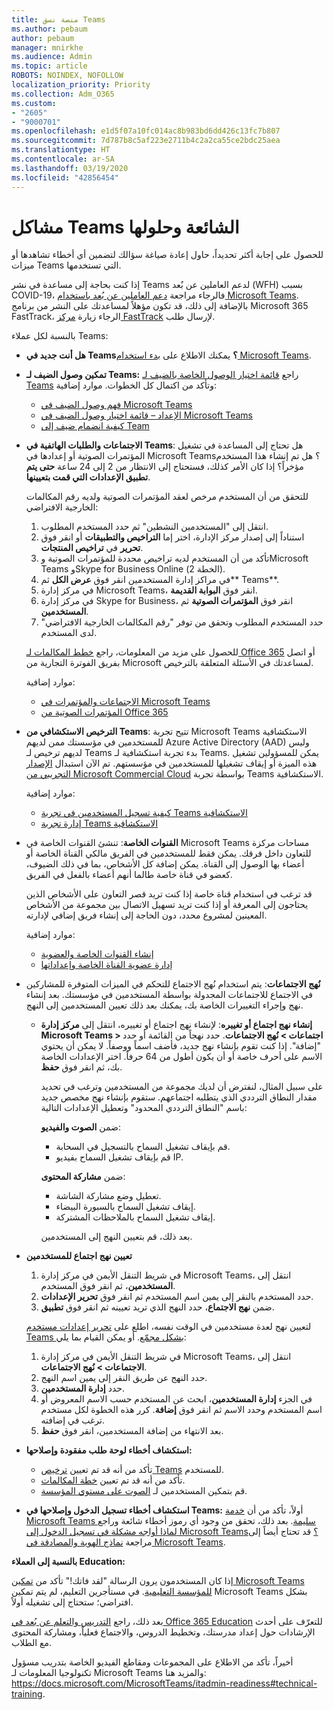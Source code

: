 ```yaml
---
title: منصة نسق Teams
ms.author: pebaum
author: pebaum
manager: mnirkhe
ms.audience: Admin
ms.topic: article
ROBOTS: NOINDEX, NOFOLLOW
localization_priority: Priority
ms.collection: Adm_O365
ms.custom:
- "2605"
- "9000701"
ms.openlocfilehash: e1d5f07a10fc014ac8b983bd6dd426c13fc7b807
ms.sourcegitcommit: 7d787b8c5af223e2711b4c2a2ca55ce2bdc25aea
ms.translationtype: HT
ms.contentlocale: ar-SA
ms.lasthandoff: 03/19/2020
ms.locfileid: "42856454"
---
```

# <a name="teams-common-issues-and-resolutions"></a>مشاكل Teams الشائعة وحلولها

للحصول على إجابة أكثر تحديداً، حاول إعادة صياغة سؤالك لتضمين أي أخطاء تشاهدها أو ميزات Teams التي تستخدمها.

إذا كنت بحاجة إلى مساعدة في نشر Teams لدعم العاملين عن بٌعد (WFH) بسبب COVID-19، فالرجاء مراجعة [دعم العاملين عن بُعد باستخدام Microsoft Teams](https://docs.microsoft.com/microsoftteams/support-remote-work-with-teams). بالإضافة إلى ذلك، قد تكون مؤهلاً لمساعدتك على النشر من برنامج Microsoft 365 FastTrack، الرجاء زيارة [مركز FastTrack](https://www.microsoft.com/fasttrack) لإرسال طلب.

بالنسبة لكل عملاء Teams:

- **هل أنت جديد في Teams؟** يمكنك الاطلاع على [بدء استخدام Microsoft Teams](https://docs.microsoft.com/microsoftteams/get-started-with-teams-quick-start).
- **تمكين وصول الضيف لـ Teams:** راجع [قائمة اختيار الوصول الخاصة بالضيف لـ Teams](https://docs.microsoft.com/microsoftteams/guest-access-checklist) وتأكد من اكتمال كل الخطوات. موارد إضافية:
    - [فهم وصول الضيف في Microsoft Teams](https://docs.microsoft.com/microsoftteams/guest-access)
    - [الإعداد – قائمة اختيار وصول الضيف في Microsoft Teams](https://docs.microsoft.com/microsoftteams/guest-access-checklist)
    - [كيفية انضمام ضيف إلى Team](https://docs.microsoft.com/microsoftteams/guest-joins)

- **الاجتماعات والطلبات الهاتفية في Teams**: هل تحتاج إلى المساعدة في تشغيل المؤتمرات الصوتية أو إعدادها في Microsoft Teams؟ هل تم إنشاء هذا المستخدم مؤخراً؟ إذا كان الأمر كذلك، فستحتاج إلى الانتظار من 2 إلى 24 ساعة **حتى يتم تطبيق الإعدادات التي قمت بتعيينها**. 

    للتحقق من أن المستخدم مرخص لعقد المؤتمرات الصوتية ولديه رقم المكالمات الخارجية الافتراضي:
    1.    انتقل إلى "المستخدمين النشطين" ثم حدد المستخدم المطلوب.
    2.    استناداً إلى إصدار مركز الإدارة، اختر إما **التراخيص والتطبيقات** أو انقر فوق **تحرير** في **تراخيص المنتجات**.
    3.    تأكد من أن المستخدم لديه تراخيص محددة للمؤتمرات الصوتية وMicrosoft Teams وSkype for Business Online (الخطة 2).
    4.    في مراكز إدارة المستخدمين انقر فوق **عرض الكل** ثم** Teams**.
    5.    في مركز إدارة Microsoft Teams، انقر فوق **البوابة القديمة**.
    6.    في مركز إدارة Skype for Business، انقر فوق **المؤتمرات الصوتية** ثم **المستخدمين**.
    7.    حدد المستخدم المطلوب وتحقق من توفر "رقم المكالمات الخارجية الافتراضي" لدى المستخدم.
    
    للحصول على مزيد من المعلومات، راجع [خطط المكالمات لـ Office 365](https://docs.microsoft.com/microsoftteams/calling-plans-for-office-365) أو اتصل بفريق الفوترة التجارية من Microsoft لمساعدتك في الأسئلة المتعلقة بالترخيص.

    موارد إضافية:

    - [الاجتماعات والمؤتمرات في Microsoft Teams](https://docs.microsoft.com/microsoftteams/deploy-meetings-microsoft-teams-landing-page)
    - [المؤتمرات الصوتية من Office 365](https://docs.microsoft.com/microsoftteams/audio-conferencing-in-office-365)

- **الترخيص الاستكشافي من Teams**: تتيح تجربة Microsoft Teams الاستكشافية للمستخدمين في مؤسستك ممن لديهم Azure Active Directory (AAD) وليس لديهم ترخيص لـ Teams بدء تجربة استكشافية لـ Teams. يمكن للمسؤولين تشغيل هذه الميزة أو إيقاف تشغيلها للمستخدمين في مؤسستهم. تم الآن استبدال [الإصدار التجريبي من Microsoft Commercial Cloud](https://docs.microsoft.com/microsoftteams/iw-trial-teams) بواسطة تجربة Teams الاستكشافية.

    موارد إضافية:

    - [كيفية تسجيل المستخدمين في تجربة Teams الاستكشافية](https://docs.microsoft.com/microsoftteams/teams-exploratory#how-users-sign-up-for-the-teams-exploratory-experience)
    - [إدارة تجربة Teams الاستكشافية](https://docs.microsoft.com/microsoftteams/teams-exploratory#manage-the-teams-exploratory-experience)

- **القنوات الخاصة**: تنشئ القنوات الخاصة في Microsoft Teams مساحات مركزة للتعاون داخل فرقك. يمكن فقط للمستخدمين في الفريق مالكي القناة الخاصة أو أعضاء بها الوصول إلى القناة. يمكن إضافة كل الأشخاص، بما في ذلك الضيوف، كعضو في قناة خاصة طالما أنهم أعضاء بالفعل في الفريق.

    قد ترغب في استخدام قناة خاصة إذا كنت تريد قصر التعاون على الأشخاص الذين يحتاجون إلى المعرفة أو إذا كنت تريد تسهيل الاتصال بين مجموعة من الأشخاص المعينين لمشروع محدد، دون الحاجة إلى إنشاء فريق إضافي لإدارته.

    موارد إضافية:
    - [إنشاء القنوات الخاصة والعضوية](https://docs.microsoft.com/microsoftteams/private-channels#private-channel-creation-and-membership)
    - [إدارة عضوية القناة الخاصة وإعداداتها](https://docs.microsoft.com/microsoftteams/private-channels#manage-private-channel-membership-and-settings)

- **نُهج الاجتماعات**: يتم استخدام نُهج الاجتماع للتحكم في الميزات المتوفرة للمشاركين في الاجتماع للاجتماعات المجدولة بواسطة المستخدمين في مؤسستك. بعد إنشاء نهج وإجراء التغييرات الخاصة بك، يمكنك بعد ذلك تعيين المستخدمين إلى النهج. 
    - **إنشاء نهج اجتماع أو تغييره**: لإنشاء نهج اجتماع أو تغييره، انتقل إلى **مركز إدارة Microsoft Teams > اجتماعات > نُهج الاجتماعات**. حدد نهجاً من القائمة أو حدد "إضافة". إذا كنت تقوم بإنشاء نهج جديد، فأضف اسماً ووصفاً. لا يمكن أن يحتوي الاسم على أحرف خاصة أو أن يكون أطول من 64 حرفاً. اختر الإعدادات الخاصة بك، ثم انقر فوق **حفظ**.

        على سبيل المثال، لنفترض أن لديك مجموعة من المستخدمين وترغب في تحديد مقدار النطاق الترددي الذي يتطلبه اجتماعهم. ستقوم بإنشاء نهج مخصص جديد باسم "النطاق الترددي المحدود" وتعطيل الإعدادات التالية:

        ضمن **الصوت والفيديو**:
        - قم بإيقاف تشغيل السماح بالتسجيل في السحابة.
        - قم بإيقاف تشغيل السماح بفيديو IP.

        ضمن **مشاركة المحتوى**:
        - تعطيل وضع مشاركة الشاشة.
        - إيقاف تشغيل السماح بالسبورة البيضاء.
        - إيقاف تشغيل السماح بالملاحظات المشتركة.

        بعد ذلك، قم بتعيين النهج إلى المستخدمين.

- **تعيين نهج اجتماع للمستخدمين**

    1. في شريط التنقل الأيمن في مركز إدارة Microsoft Teams، انتقل إلى **المستخدمين**، ثم انقر فوق المستخدم.
    2. حدد المستخدم بالنقر إلى يمين اسم المستخدم ثم انقر فوق **تحرير الإعدادات**.
    3. ضمن **نهج الاجتماع**، حدد النهج الذي تريد تعيينه ثم انقر فوق **تطبيق**.

    لتعيين نهج لعدة مستخدمين في الوقت نفسه، اطلع على [تحرير إعدادات مستخدم Teams بشكل مجمّع](https://docs.microsoft.com/microsoftteams/edit-user-settings-in-bulk). أو يمكن القيام بما يلي:

    1. في شريط التنقل الأيمن في مركز إدارة Microsoft Teams، انتقل إلى **الاجتماعات > نُهج الاجتماعات**.
    2. حدد النهج عن طريق النقر إلى يمين اسم النهج.
    3. حدد **إدارة المستخدمين**.
    4. في الجزء **إدارة المستخدمين**، ابحث عن المستخدم حسب الاسم المعروض أو اسم المستخدم وحدد الاسم ثم انقر فوق **إضافة**. كرر هذه الخطوة لكل مستخدم ترغب في إضافته.
    5. بعد الانتهاء من إضافة المستخدمين، انقر فوق **حفظ**.

- **استكشاف أخطاء لوحة طلب مفقودة وإصلاحها:**  

    - تأكد من أنه قد تم تعيين [ترخيص Teams](https://docs.microsoft.com/MicrosoftTeams/assign-teams-licenses) للمستخدم.
    - تأكد من أنه قد تم تعيين [خطة المكالمات](https://docs.microsoft.com/MicrosoftTeams/calling-plan-landing-page).
    - قم بتمكين المستخدمين لـ [الصوت على مستوي المؤسسة](https://docs.microsoft.com/skypeforbusiness/skype-for-business-hybrid-solutions/plan-your-phone-system-cloud-pbx-solution/enable-users-for-enterprise-voice-online-and-phone-system-voicemail#to-enable-your-users-for-phone-system-in-office-365-voice-and-voicemail).

- **استكشاف أخطاء تسجيل الدخول وإصلاحها في Teams:** أولاً، تأكد من أن [خدمة Microsoft Teams سليمة](https://admin.microsoft.com/Adminportal/Home?source=applauncher#/servicehealth). بعد ذلك، تحقق من وجود أي رموز أخطاء شائعة وراجع [لماذا أواجه مشكلة في تسجيل الدخول إلى Microsoft Teams؟](https://support.office.com/article/a02f683b-61a3-4008-9447-ee60c5593b0f)  قد تحتاج أيضاً إلى مراجعة [نماذج الهوية والمصادقة في Microsoft Teams](https://docs.microsoft.com/MicrosoftTeams/identify-models-authentication).

**بالنسبة إلى العملاء Education:**

إذا كان المستخدمون يرون الرسالة "لقد فاتك!" تأكد من [تمكين Microsoft Teams للمؤسسة التعليمية](https://docs.microsoft.com/microsoft-365/education/intune-edu-trial/enable-microsoft-teams). في مستأجرين التعليم، لم يتم تمكين Microsoft Teams بشكل افتراضي؛ ستحتاج إلى تشغيله أولاً.

بعد ذلك، راجع [التدريس والتعلم عن بُعد في Office 365 Education](https://support.office.com/article/remote-teaching-and-learning-in-office-365-education-f651ccae-7b65-478b-8366-51bb884025c4) للتعرّف على أحدث الإرشادات حول إعداد مدرستك، وتخطيط الدروس، والاجتماع فعلياً، ومشاركة المحتوى مع الطلاب.

أخيراً، تأكد من الاطلاع على المجموعات ومقاطع الفيديو الخاصة بتدريب مسؤول تكنولوجيا المعلومات لـ Microsoft Teams والمزيد هنا: https://docs.microsoft.com/MicrosoftTeams/itadmin-readiness#technical-training. 
